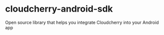 # cloudcherry-android-sdk
Open source library that helps you integrate Cloudcherry into your Android app
